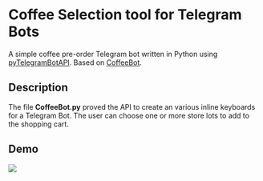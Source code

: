 # Coffee Selection tool for Telegram Bots
A simple coffee pre-order Telegram bot written in Python using [pyTelegramBotAPI](https://github.com/eternnoir/pyTelegramBotAPI). Based on [CoffeeBot](https://github.com/ili444/CoffeeBot).
## Description
The file **CoffeeBot.py** proved the API to create an various inline keyboards for a Telegram Bot. The user can choose one or more store lots to add to the shopping cart.

## Demo
![](https://github.com/ili444/CoffeeBot/edit/master/example.gif)
